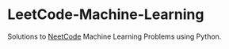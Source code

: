 # LeetCode-Machine-Learning

Solutions to [NeetCode](https://neetcode.io/practice) Machine Learning Problems using Python.
